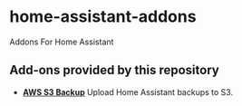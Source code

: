 # home-assistant-addons
Addons For Home Assistant

## Add-ons provided by this repository

- **[AWS S3 Backup](/aws-s3-backup)**
  Upload Home Assistant backups to S3.